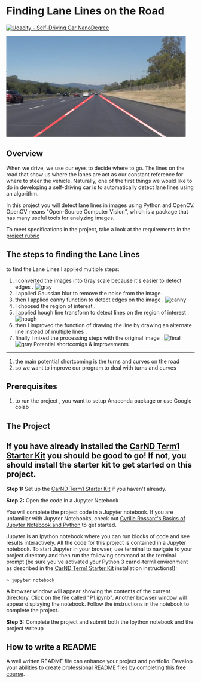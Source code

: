 # **Finding Lane Lines on the Road** 
[![Udacity - Self-Driving Car NanoDegree](https://s3.amazonaws.com/udacity-sdc/github/shield-carnd.svg)](http://www.udacity.com/drive)

<img src="examples/laneLines_thirdPass.jpg" width="480" alt="Combined Image" />

Overview
---

When we drive, we use our eyes to decide where to go.  The lines on the road that show us where the lanes are act as our constant reference for where to steer the vehicle.  Naturally, one of the first things we would like to do in developing a self-driving car is to automatically detect lane lines using an algorithm.

In this project you will detect lane lines in images using Python and OpenCV.  OpenCV means "Open-Source Computer Vision", which is a package that has many useful tools for analyzing images.  

To meet specifications in the project, take a look at the requirements in the [project rubric](https://review.udacity.com/#!/rubrics/322/view)

The steps to finding the Lane Lines
---
to find the Lane Lines I applied multiple steps:
1. I converted the images into Gray scale because it's easier to detect edges .
![gray](https://i.ibb.co/ZWFWyxj/index.png)
2. I applied Gaussian blur to remove the noise from the image .
3. then I applied canny function to detect edges on the image .
![canny](https://i.ibb.co/fHH5xcf/index.png)
4. I choosed the region of interest .
5. I applied hough line transform to detect lines on the region of interest .
![hough](https://i.ibb.co/WtNLV4X/index.png)
6. then I improved the function of drawing the line by drawing an alternate line instead of multiple lines .
7. finally I mixed the processing steps with the original image .
![final](https://i.ibb.co/KqmM8cw/index.png)
![gray](https://i.ibb.co/ZWFWyxj/index.png)
Potential shortcomigs & improvements
---
1. the main potential shortcoming is the turns and curves on the road
2. so we want to improve our program to deal with turns and curves

Prerequisites
---
1. to run the project , you want to setup Anaconda package or use Google colab

The Project
---

## If you have already installed the [CarND Term1 Starter Kit](https://github.com/udacity/CarND-Term1-Starter-Kit/blob/master/README.md) you should be good to go!   If not, you should install the starter kit to get started on this project. ##

**Step 1:** Set up the [CarND Term1 Starter Kit](https://classroom.udacity.com/nanodegrees/nd013/parts/fbf77062-5703-404e-b60c-95b78b2f3f9e/modules/83ec35ee-1e02-48a5-bdb7-d244bd47c2dc/lessons/8c82408b-a217-4d09-b81d-1bda4c6380ef/concepts/4f1870e0-3849-43e4-b670-12e6f2d4b7a7) if you haven't already.

**Step 2:** Open the code in a Jupyter Notebook

You will complete the project code in a Jupyter notebook.  If you are unfamiliar with Jupyter Notebooks, check out <A HREF="https://www.packtpub.com/books/content/basics-jupyter-notebook-and-python" target="_blank">Cyrille Rossant's Basics of Jupyter Notebook and Python</A> to get started.

Jupyter is an Ipython notebook where you can run blocks of code and see results interactively.  All the code for this project is contained in a Jupyter notebook. To start Jupyter in your browser, use terminal to navigate to your project directory and then run the following command at the terminal prompt (be sure you've activated your Python 3 carnd-term1 environment as described in the [CarND Term1 Starter Kit](https://github.com/udacity/CarND-Term1-Starter-Kit/blob/master/README.md) installation instructions!):

`> jupyter notebook`

A browser window will appear showing the contents of the current directory.  Click on the file called "P1.ipynb".  Another browser window will appear displaying the notebook.  Follow the instructions in the notebook to complete the project.  

**Step 3:** Complete the project and submit both the Ipython notebook and the project writeup

## How to write a README
A well written README file can enhance your project and portfolio.  Develop your abilities to create professional README files by completing [this free course](https://www.udacity.com/course/writing-readmes--ud777).

